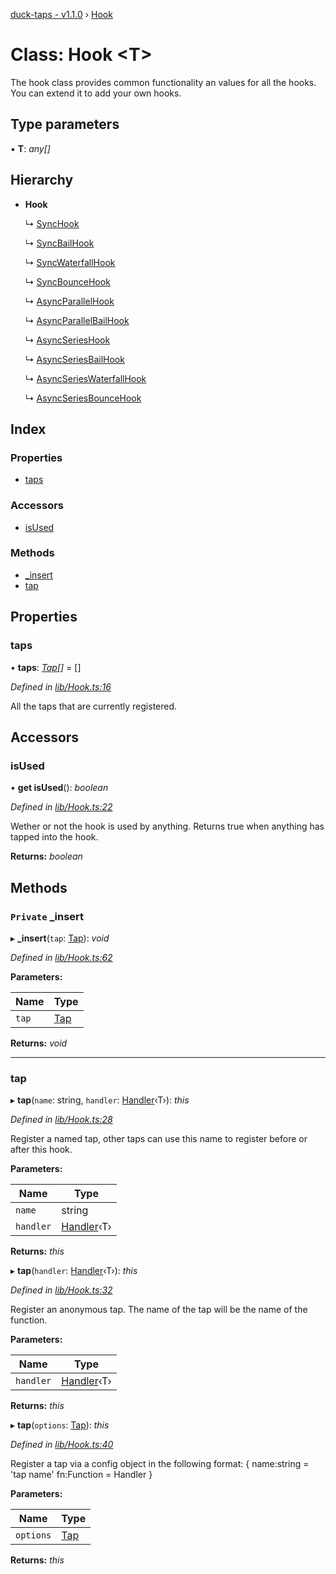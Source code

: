 [duck-taps - v1.1.0](../README.md) › [Hook](hook.md)

# Class: Hook <**T**>

The hook class provides common functionality an values for all the hooks.
You can extend it to add your own hooks.

## Type parameters

▪ **T**: *any[]*

## Hierarchy

* **Hook**

  ↳ [SyncHook](synchook.md)

  ↳ [SyncBailHook](syncbailhook.md)

  ↳ [SyncWaterfallHook](syncwaterfallhook.md)

  ↳ [SyncBounceHook](syncbouncehook.md)

  ↳ [AsyncParallelHook](asyncparallelhook.md)

  ↳ [AsyncParallelBailHook](asyncparallelbailhook.md)

  ↳ [AsyncSeriesHook](asyncserieshook.md)

  ↳ [AsyncSeriesBailHook](asyncseriesbailhook.md)

  ↳ [AsyncSeriesWaterfallHook](asyncserieswaterfallhook.md)

  ↳ [AsyncSeriesBounceHook](asyncseriesbouncehook.md)

## Index

### Properties

* [taps](hook.md#taps)

### Accessors

* [isUsed](hook.md#isused)

### Methods

* [_insert](hook.md#private-_insert)
* [tap](hook.md#tap)

## Properties

###  taps

• **taps**: *[Tap](../interfaces/tap.md)[]* = []

*Defined in [lib/Hook.ts:16](https://github.com/JonasKruckenberg/duck-taps/blob/f992b34/lib/Hook.ts#L16)*

All the taps that are currently registered.

## Accessors

###  isUsed

• **get isUsed**(): *boolean*

*Defined in [lib/Hook.ts:22](https://github.com/JonasKruckenberg/duck-taps/blob/f992b34/lib/Hook.ts#L22)*

Wether or not the hook is used by anything.
Returns true when anything has tapped into the hook.

**Returns:** *boolean*

## Methods

### `Private` _insert

▸ **_insert**(`tap`: [Tap](../interfaces/tap.md)): *void*

*Defined in [lib/Hook.ts:62](https://github.com/JonasKruckenberg/duck-taps/blob/f992b34/lib/Hook.ts#L62)*

**Parameters:**

Name | Type |
------ | ------ |
`tap` | [Tap](../interfaces/tap.md) |

**Returns:** *void*

___

###  tap

▸ **tap**(`name`: string, `handler`: [Handler](../README.md#handler)‹T›): *this*

*Defined in [lib/Hook.ts:28](https://github.com/JonasKruckenberg/duck-taps/blob/f992b34/lib/Hook.ts#L28)*

Register a named tap, other taps can use this name to register before or after this hook.

**Parameters:**

Name | Type |
------ | ------ |
`name` | string |
`handler` | [Handler](../README.md#handler)‹T› |

**Returns:** *this*

▸ **tap**(`handler`: [Handler](../README.md#handler)‹T›): *this*

*Defined in [lib/Hook.ts:32](https://github.com/JonasKruckenberg/duck-taps/blob/f992b34/lib/Hook.ts#L32)*

Register an anonymous tap. The name of the tap will be the name of the function.

**Parameters:**

Name | Type |
------ | ------ |
`handler` | [Handler](../README.md#handler)‹T› |

**Returns:** *this*

▸ **tap**(`options`: [Tap](../interfaces/tap.md)): *this*

*Defined in [lib/Hook.ts:40](https://github.com/JonasKruckenberg/duck-taps/blob/f992b34/lib/Hook.ts#L40)*

Register a tap via a config object in the following format:
{
 name:string = 'tap name'
 fn:Function = Handler
}

**Parameters:**

Name | Type |
------ | ------ |
`options` | [Tap](../interfaces/tap.md) |

**Returns:** *this*
